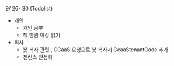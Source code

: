 9/ 26- 30 (Todolist)

- 개인
  - 개인 공부
  - 책 한권 이상 읽기
- 회사
  - 봇 복사 관련 , CCaaS 요청으로 봇 복사시 CcaaStenantCode 추가
  - 젠킨스 안정화